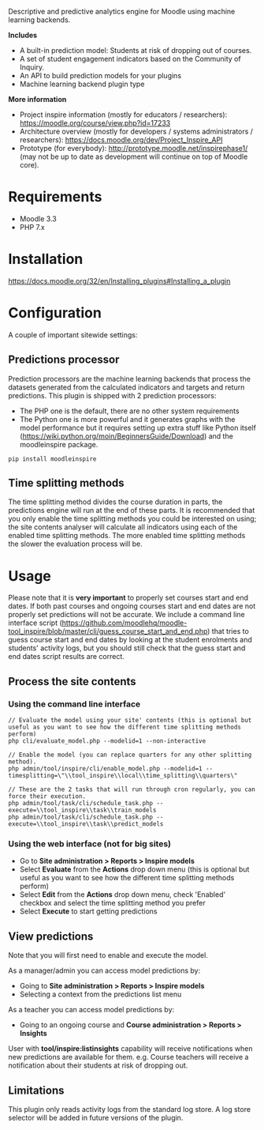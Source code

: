 Descriptive and predictive analytics engine for Moodle using machine learning backends.

**Includes**
* A built-in prediction model: Students at risk of dropping out of courses.
* A set of student engagement indicators based on the Community of Inquiry.
* An API to build prediction models for your plugins
* Machine learning backend plugin type

**More information**
* Project inspire information (mostly for educators / researchers): https://moodle.org/course/view.php?id=17233
* Architecture overview (mostly for developers / systems administrators / researchers): https://docs.moodle.org/dev/Project_Inspire_API
* Prototype (for everybody): http://prototype.moodle.net/inspirephase1/ (may not be up to date as development will continue on top of Moodle core).

# Requirements

* Moodle 3.3
* PHP 7.x

# Installation

https://docs.moodle.org/32/en/Installing_plugins#Installing_a_plugin

# Configuration

A couple of important sitewide settings:

## Predictions processor

Prediction processors are the machine learning backends that process the datasets generated from the calculated indicators and targets and return predictions. This plugin is shipped with 2 prediction processors:

* The PHP one is the default, there are no other system requirements
* The Python one is more powerful and it generates graphs with the model performance but it requires setting up extra stuff like Python itself (https://wiki.python.org/moin/BeginnersGuide/Download) and the moodleinspire package.

<!-- not displayed as a code block under a list unless we add something like this comment -->
    pip install moodleinspire


## Time splitting methods

The time splitting method divides the course duration in parts, the predictions engine will run at the end of these parts. It is recommended that you only enable the time splitting methods you could be interested on using; the site contents analyser will calculate all indicators using each of the enabled time splitting methods. The more enabled time splitting methods the slower the evaluation process will be.

# Usage

Please note that it is **very important** to properly set courses start and end dates. If both past courses and ongoing courses start and end dates are not properly set predictions will not be accurate. We include a command line interface script (https://github.com/moodlehq/moodle-tool_inspire/blob/master/cli/guess_course_start_and_end.php) that tries to guess course start and end dates by looking at the student enrolments and students' activity logs, but you should still check that the guess start and end dates script results are correct.

## Process the site contents

### Using the command line interface

    // Evaluate the model using your site' contents (this is optional but useful as you want to see how the different time splitting methods perform)
    php cli/evaluate_model.php --modelid=1 --non-interactive

    // Enable the model (you can replace quarters for any other splitting method).
    php admin/tool/inspire/cli/enable_model.php --modelid=1 --timesplitting=\"\\tool_inspire\\local\\time_splitting\\quarters\"

    // These are the 2 tasks that will run through cron regularly, you can force their execution.
    php admin/tool/task/cli/schedule_task.php --execute=\\tool_inspire\\task\\train_models
    php admin/tool/task/cli/schedule_task.php --execute=\\tool_inspire\\task\\predict_models

### Using the web interface (not for big sites)

- Go to **Site administration > Reports > Inspire models**
- Select **Evaluate** from the **Actions** drop down menu (this is optional but useful as you want to see how the different time splitting methods perform)
- Select **Edit** from the **Actions** drop down menu, check 'Enabled' checkbox and select the time splitting method you prefer
- Select **Execute** to start getting predictions

## View predictions

Note that you will first need to enable and execute the model.

As a manager/admin you can access model predictions by:
- Going to **Site administration > Reports > Inspire models**
- Selecting a context from the predictions list menu

As a teacher you can access model predictions by:
- Going to an ongoing course and **Course administration > Reports > Insights**

User with **tool/inspire:listinsights** capability will receive notifications when new predictions are available for them. e.g. Course teachers will receive a notification about their students at risk of dropping out.

## Limitations

This plugin only reads activity logs from the standard log store. A log store selector will be added in future versions of the plugin.
